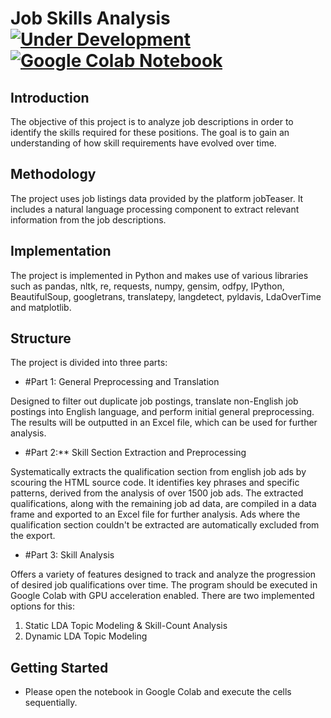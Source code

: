 # Job Skills Analysis [![Under Development](https://img.shields.io/badge/status-Under%20Development-yellow.svg?color=yellow)](https://img.shields.io) [![Google Colab Notebook](https://img.shields.io/badge/Google%20Colab-Open-orange?logo=google-colab)](https://colab.research.google.com/)


## Introduction
The objective of this project is to analyze job descriptions in order to identify the skills required for these positions. The goal is to gain an understanding of how skill requirements have evolved over time.

## Methodology
The project uses job listings data provided by the platform jobTeaser. It includes a natural language processing component to extract relevant information from the job descriptions.

## Implementation
The project is implemented in Python and makes use of various libraries such as pandas, nltk, re, requests, numpy, gensim, odfpy, IPython, BeautifulSoup, googletrans, translatepy, langdetect, pyldavis, LdaOverTime and matplotlib.

## Structure

The project is divided into three parts:

- #Part 1: General Preprocessing and Translation

Designed to filter out duplicate job postings, translate non-English job postings into English language, and perform initial general preprocessing. The results will be outputted in an Excel file, which can be used for further analysis.

- #Part 2:** Skill Section Extraction and Preprocessing

Systematically extracts the qualification section from english job ads by scouring the HTML source code. It identifies key phrases and specific patterns, derived from the analysis of over 1500 job ads. The extracted qualifications, along with the remaining job ad data, are compiled in a data frame and exported to an Excel file for further analysis. Ads where the qualification section couldn't be extracted are automatically excluded from the export.

- #Part 3: Skill Analysis

Offers a variety of features designed to track and analyze the progression of desired job qualifications over time. The program should be executed in Google Colab with GPU acceleration enabled. There are two implemented options for this:

1.   Static LDA Topic Modeling & Skill-Count Analysis
2.   Dynamic LDA Topic Modeling


## Getting Started
- Please open the notebook in Google Colab and execute the cells sequentially.
